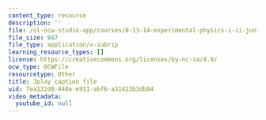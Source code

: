 ```yaml
---
content_type: resource
description: ''
file: /ol-ocw-studio-app/courses/8-13-14-experimental-physics-i-ii-junior-lab-fall-2016-spring-2017/7ea122d8448ee911abf6a31423b3db84_ECmy2HP1gwA.srt
file_size: 947
file_type: application/x-subrip
learning_resource_types: []
license: https://creativecommons.org/licenses/by-nc-sa/4.0/
ocw_type: OCWFile
resourcetype: Other
title: 3play caption file
uid: 7ea122d8-448e-e911-abf6-a31423b3db84
video_metadata:
  youtube_id: null
---
```

